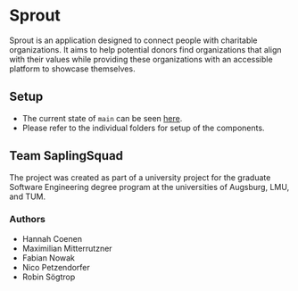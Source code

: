 # Sprout

Sprout is an application designed to connect people with charitable
organizations. It aims to help potential donors find organizations that align
with their values while providing these organizations with an accessible
platform to showcase themselves.

## Setup

- The current state of `main` can be seen [here](https://oxygen.floeze.tv/).
- Please refer to the individual folders for setup of the components.

## Team SaplingSquad

The project was created as part of a university project for the graduate
Software Engineering degree program at the universities of Augsburg, LMU, and
TUM.

### Authors

- Hannah Coenen
- Maximilian Mitterrutzner
- Fabian Nowak
- Nico Petzendorfer
- Robin Sögtrop
